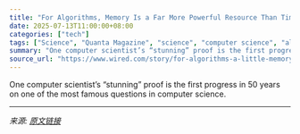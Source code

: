 ```yaml
---
title: "For Algorithms, Memory Is a Far More Powerful Resource Than Time"
date: 2025-07-13T11:00:00+08:00
categories: ["tech"]
tags: ["Science", "Quanta Magazine", "science", "computer science", "algorithms", "Computer Science"]
summary: "One computer scientist’s “stunning” proof is the first progress in 50 years on one of the most famous questions in computer science."
source_url: "https://www.wired.com/story/for-algorithms-a-little-memory-outweighs-a-lot-of-time/"
---
```


One computer scientist’s “stunning” proof is the first progress in 50 years on one of the most famous questions in computer science.

---

*来源: [原文链接](https://www.wired.com/story/for-algorithms-a-little-memory-outweighs-a-lot-of-time/)*
